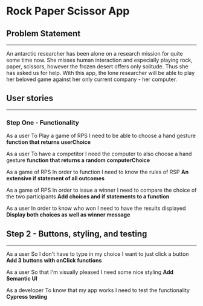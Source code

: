 # Rock Paper Scissor App

## Problem Statement
------
An antarctic researcher has been alone on a research mission for quite some time now. She misses human interaction and especially playing rock, paper, scissors, however the frozen desert offers only solitude. Thus she has asked us for help.
With this app, the lone researcher will be able to play her beloved game against her only current company - her computer. 

## User stories
------
### Step One - Functionality 
As a user
To Play a game of RPS
I need to be able to choose a hand gesture
**function that returns userChoice**

As a user
To have a competitor
I need the computer to also choose a hand gesture
**function that returns a random computerChoice**

As a game of RPS
In order to function
I need to know the rules of RSP
**An extensive if statement of all outcomes**

As a game of RPS
In order to issue a winner
I need to compare the choice of the two participants
**Add choices and if statements to a function**

As a user
In order to know who won
I need to have the results displayed
**Display both choices as well as winner message**

## Step 2 - Buttons, styling, and testing
-------
As a user
So I don't have to type in my choice
I want to just click a button
**Add 3 buttons with onClick functions**

As a user
So that I'm visually pleased
I need some nice styling
**Add Semantic UI**

As a developer
To know that my app works
I need to test the functionality
**Cypress testing**
